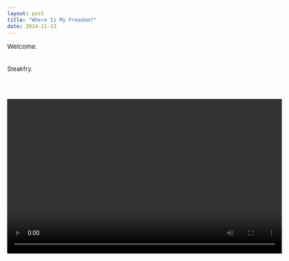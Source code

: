 ```yaml
---
layout: post
title: "Where Is My Freedom?"
date: 2024-11-13
---
```


<p style="font-size:15px">Welcome.<br><br>

Steakfry.

<br><br>
<div id="ftr-container" style="text-align: center;"><video width="640" height="360" controls>
  <source src="https://files.catbox.moe/4gl6oi.mp4" type="video/mp4">
  Your browser does not support the video tag.
</video>
</div>

</p>
